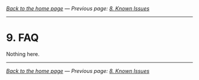 _[Back to the home page](../README.md)
— Previous page: [8. Known Issues](./Known_Issues.md)_

---

# 9. FAQ


Nothing here.



---


_[Back to the home page](../README.md)
— Previous page: [8. Known Issues](./Known_Issues.md)_
